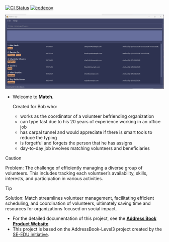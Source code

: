 [![CI Status](https://github.com/se-edu/addressbook-level3/workflows/Java%20CI/badge.svg)](https://github.com/se-edu/addressbook-level3/actions)
[![codecov](https://codecov.io/gh/AY2324S2-CS2103T-F10-4/tp/graph/badge.svg?token=H2P9OR4JFH)](https://codecov.io/gh/AY2324S2-CS2103T-F10-4/tp)

![Ui](docs/images/Ui.png)

* Welcome to **Match**.<br>

  Created for Bob who:
  - works as the coordinator of a volunteer befriending organization
  - can type fast due to his 20 years of experience working in an office job
  - has carpal tunnel and would appreciate if there is smart tools to reduce the typing
  - is forgetful and forgets the person that he has assigns
  - day-to-day job involves matching volunteers and beneficiaries
> [!CAUTION]
> Problem: The challenge of efficiently managing a diverse group of volunteers. This includes tracking each volunteer’s availability, skills, interests, and participation in various activities.

> [!TIP]
> Solution: Match streamlines volunteer management, facilitating efficient scheduling, and coordination of volunteers, ultimately saving time and resources for organizations focused on social impact.

* For the detailed documentation of this project, see the **[Address Book Product Website](https://ay2324s2-cs2103t-f10-4.github.io/tp/)**.
* This project is based on the AddressBook-Level3 project created by the [SE-EDU initiative](https://se-education.org).
